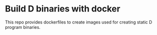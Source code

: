 Build D binaries with docker
============================

This repo provides dockerfiles to create images used for creating static D program binaries.